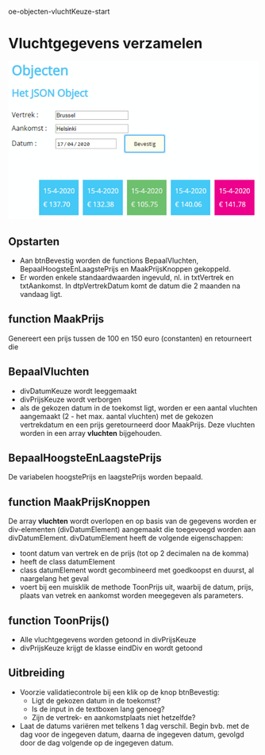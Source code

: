oe-objecten-vluchtKeuze-start
# Vluchtgegevens verzamelen
![Screenshot](img/Reservering.png)
## Opstarten
- Aan btnBevestig worden de functions BepaalVluchten, BepaalHoogsteEnLaagstePrijs en MaakPrijsKnoppen gekoppeld.
- Er worden enkele standaardwaarden ingevuld, nl. in txtVertrek en txtAankomst. In dtpVertrekDatum komt de datum die 2 maanden na vandaag ligt.

## function MaakPrijs
Genereert een prijs tussen de 100 en 150 euro (constanten) en retourneert die

## BepaalVluchten
- divDatumKeuze wordt leeggemaakt
- divPrijsKeuze wordt verborgen
- als de gekozen datum in de toekomst ligt, worden er een aantal vluchten aangemaakt (2 - het max. aantal vluchten) met de gekozen vertrekdatum en een prijs geretourneerd door MaakPrijs. Deze vluchten worden in een array **vluchten** bijgehouden.

## BepaalHoogsteEnLaagstePrijs
De variabelen hoogstePrijs en laagstePrijs worden bepaald.

## function MaakPrijsKnoppen
De array **vluchten** wordt overlopen en op basis van de gegevens worden er div-elementen (divDatumElement) aangemaakt die toegevoegd worden aan divDatumElement. divDatumElement heeft de volgende eigenschappen:
- toont datum van vertrek en de prijs (tot op 2 decimalen na de komma)
- heeft de class datumElement
- class datumElement wordt gecombineerd met goedkoopst en duurst, al naargelang het geval
- voert bij een muisklik de methode ToonPrijs uit, waarbij de datum, prijs, plaats van vetrek en aankomst worden meegegeven als parameters.

## function ToonPrijs()
- Alle vluchtgegevens worden getoond in divPrijsKeuze
- divPrijsKeuze krijgt de klasse eindDiv en wordt getoond

## Uitbreiding
- Voorzie validatiecontrole bij een klik op de knop btnBevestig:
  - Ligt de gekozen datum in de toekomst?
  - Is de input in de textboxen lang genoeg?
  - Zijn de vertrek- en aankomstplaats niet hetzelfde?
- Laat de datums variëren met telkens 1 dag verschil. 
  Begin bvb. met de dag voor de ingegeven datum, daarna de ingegeven datum, gevolgd door de dag volgende op de ingegeven datum.
